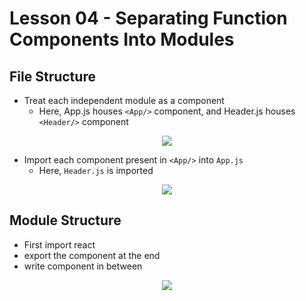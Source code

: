 # Lesson 04 - Separating Function Components Into Modules


## File Structure

- Treat each independent module as a component
    - Here, App.js houses `<App/>` component, and Header.js houses `<Header/>` component

<div style="text-align: center;">
    <img src="https://user-images.githubusercontent.com/6856382/71446943-da47fc00-26dd-11ea-893f-2130b9f82f06.png">
</div>

- Import each component present in `<App/>` into `App.js`
    - Here, `Header.js` is imported

<div style="text-align: center;">
    <img src="https://user-images.githubusercontent.com/6856382/71446996-707c2200-26de-11ea-9538-ce0f93d0da72.png">
</div>


## Module Structure

- First import react
- export the component at the end
- write component in between


<div style="text-align: center;">
    <img src="https://user-images.githubusercontent.com/6856382/71446978-3c086600-26de-11ea-800c-c81ba05aac0e.png">
</div>